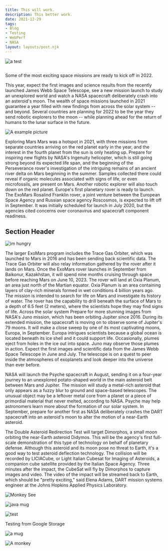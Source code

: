 ```yaml
---
title: This will work.
description: This better work.
date: 2021-12-29
tags:
- Blog
- Testing
- WebPerf
- NASA
layout: layouts/post.njk
---
```


![a test](https://applegate-paul.mo.cloudinary.net/another-tree.jpg)


<img data-src="https://res.cloudinary.com/paulportfolio/image/upload/f_auto,q_auto,w_auto,c_scale/v1640815409/another-tree.jpg" alt="" class="cld-responsive">

Some of the most exciting space missions are ready to kick off in 2022.

This year, expect the first images and science results from the recently launched James Webb Space Telescope, see a new mission launch to study an unexplored world and watch a NASA spacecraft deliberately crash into an asteroid's moon.
The wealth of space missions launched in 2021 guarantee a year filled with new findings from across the solar system -- and beyond.
Several countries are planning for 2022 to be the year they send robotic explorers to the moon -- while planning ahead for the return of humans to the lunar surface in the future.


![A example picture](https://ik.imagekit.io/milliard87/hillshire-farm_xWHvhCbGPb.jpg?updatedAt=1633899901965)

Exploring Mars
Mars was a hotspot in 2021, with three missions from separate countries arriving on the red planet early in the year, and the interest in the fourth planet from the sun is only heating up.
Prepare for inspiring new flights by NASA's Ingenuity helicopter, which is still going strong beyond its expected life span, and the beginning of the Perseverance rover's investigation of the intriguing remains of an ancient river delta on Mars beginning in the summer. Samples collected there could reveal if organic molecules associated with signs of life, or even microfossils, are present on Mars.
Another robotic explorer will also touch down on the red planet. Europe's first planetary rover is ready to launch.
The ExoMars Rosalind Franklin rover, a joint venture between the European Space Agency and Russian space agency Roscosmos, is expected to lift off in September. It was initially scheduled for launch in July 2020, but the agencies cited concerns over coronavirus and spacecraft component readiness.


## Section Header

![im hungry](https://applegate-paul.mo.cloudinary.net/https://storage.googleapis.com/cloudinarymedia/images/pancakes.jpg)

The larger ExoMars program includes the Trace Gas Orbiter, which was launched to Mars in 2016 and has been sending back scientific data. The Trace Gas Orbiter will also relay information gathered by the rover after it lands on Mars.
Once the ExoMars rover launches in September from Baikonur, Kazakhstan, it will spend nine months cruising through space before reaching Mars on June 10, 2023. The rover will land at Oxia Planum, an area just north of the Martian equator. Oxia Planum is an area containing layers of clay-rich minerals formed in wet conditions 4 billion years ago.
The mission is intended to search for life on Mars and investigate its history of water. The rover has the capability to drill beneath the surface of Mars to a depth of 6.5 feet (2 meters), where the scientists hope they may find signs of life.
Across the solar system
Prepare for more stunning images from NASA's Juno mission, which has been orbiting Jupiter since 2016. During its extended mission, the spacecraft is moving on to observe some of Jupiter's 79 moons. It will make a close sweep by one of its most captivating moons, Europa, in September.
Europa intrigues scientists because a global ocean is located beneath its ice shell and it could support life. Occasionally, plumes eject from holes in the ice out into space. Juno may observe those plumes in action.
Expect the first images and scientific data from the James Webb Space Telescope in June and July. The telescope is on a quest to peer inside the atmospheres of exoplanets and look deeper into the universe than ever before.

NASA will launch the Psyche spacecraft in August, sending it on a four-year journey to an unexplored potato-shaped world in the main asteroid belt between Mars and Jupiter. The mission will study a metal-rich asteroid that only appears as a fuzzy blur to ground and space-based telescopes.
The unusual object may be a leftover metal core from a planet or a piece of primordial material that never melted, according to NASA. Psyche may help astronomers learn more about the formation of our solar system.
In September, prepare for another first as NASA deliberately crashes the DART spacecraft into an asteroid's moon to alter the motion of a near-Earth asteroid.

The Double Asteroid Redirection Test will target Dimorphos, a small moon orbiting the near-Earth asteroid Didymos. This will be the agency's first full-scale demonstration of this type of technology on behalf of planetary defense. Although this asteroid and its moon pose no threat to Earth, it's a good way to test asteroid deflection technology.
The collision will be recorded by LICIACube, or Light Italian Cubesat for Imaging of Asteroids, a companion cube satellite provided by the Italian Space Agency. Three minutes after the impact, the CubeSat will fly by Dimorphos to capture images and video.
The video of the impact will be streamed back to Earth, which should be "pretty exciting," said Elena Adams, DART mission systems engineer at the Johns Hopkins Applied Physics Laboratory.

![Monkey See](https://applegate-paul.mo.cloudinary.net/monkey-see-point5.jpg)

![java mug](https://applegate-paul.mo.cloudinary.net/develop-preview-ship-point5.jpg)

![test](https://applegate-paul.mo.cloudinary.net/clown.jpg)


Testing from Google Storage

![a mug](https://applegate-paul.mo.cloudinary.net/proxy/https://storage.googleapis.com/cloudinarymedia/images/develop-preview-ship-point5.jpg)

![A monkey](https://applegate-paul.mo.cloudinary.net/proxy/https://storage.googleapis.com/cloudinarymedia/images/monkey-see-point5.jpg)
